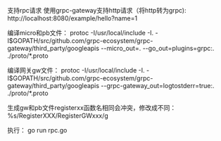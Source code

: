 支持rpc请求 
使用grpc-gateway支持http请求（将http转为grpc):  http://localhost:8080/example/hello?name=1

编译micro和pb文件：
protoc  -I/usr/local/include \-I. -I$GOPATH/src/github.com/grpc-ecosystem/grpc-gateway/third_party/googleapis --micro_out=.  --go_out=plugins=grpc:. ./proto/*.proto 

编译网关gw文件：
protoc  -I/usr/local/include \-I. -I$GOPATH/src/github.com/grpc-ecosystem/grpc-gateway/third_party/googleapis     --grpc-gateway_out=logtostderr=true:. ./proto/*.proto 

生成gw和pb文件registerxx函数名相同会冲突，修改成不同：
%s/RegisterXXX/RegisterGWxxx/g

执行： go run rpc.go



